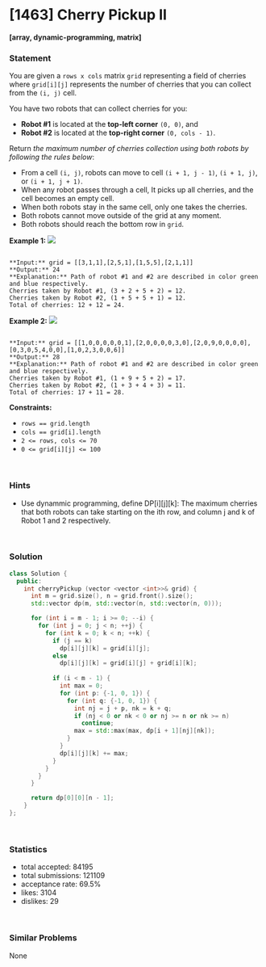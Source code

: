 # [1463] Cherry Pickup II

**[array, dynamic-programming, matrix]**

### Statement

You are given a `rows x cols` matrix `grid` representing a field of cherries where `grid[i][j]` represents the number of cherries that you can collect from the `(i, j)` cell.

You have two robots that can collect cherries for you:

* **Robot #1** is located at the **top-left corner** `(0, 0)`, and
* **Robot #2** is located at the **top-right corner** `(0, cols - 1)`.



Return *the maximum number of cherries collection using both robots by following the rules below*:

* From a cell `(i, j)`, robots can move to cell `(i + 1, j - 1)`, `(i + 1, j)`, or `(i + 1, j + 1)`.
* When any robot passes through a cell, It picks up all cherries, and the cell becomes an empty cell.
* When both robots stay in the same cell, only one takes the cherries.
* Both robots cannot move outside of the grid at any moment.
* Both robots should reach the bottom row in `grid`.


**Example 1:**
![](https://assets.leetcode.com/uploads/2020/04/29/sample_1_1802.png)

```

**Input:** grid = [[3,1,1],[2,5,1],[1,5,5],[2,1,1]]
**Output:** 24
**Explanation:** Path of robot #1 and #2 are described in color green and blue respectively.
Cherries taken by Robot #1, (3 + 2 + 5 + 2) = 12.
Cherries taken by Robot #2, (1 + 5 + 5 + 1) = 12.
Total of cherries: 12 + 12 = 24.

```

**Example 2:**
![](https://assets.leetcode.com/uploads/2020/04/23/sample_2_1802.png)

```

**Input:** grid = [[1,0,0,0,0,0,1],[2,0,0,0,0,3,0],[2,0,9,0,0,0,0],[0,3,0,5,4,0,0],[1,0,2,3,0,0,6]]
**Output:** 28
**Explanation:** Path of robot #1 and #2 are described in color green and blue respectively.
Cherries taken by Robot #1, (1 + 9 + 5 + 2) = 17.
Cherries taken by Robot #2, (1 + 3 + 4 + 3) = 11.
Total of cherries: 17 + 11 = 28.

```

**Constraints:**
* `rows == grid.length`
* `cols == grid[i].length`
* `2 <= rows, cols <= 70`
* `0 <= grid[i][j] <= 100`


<br />

### Hints

- Use dynammic programming, define DP[i][j][k]: The maximum cherries that both robots can take  starting on the ith row, and column j and k of Robot 1 and 2 respectively.

<br />

### Solution

```cpp
class Solution {
  public:
    int cherryPickup (vector <vector <int>>& grid) {
      int m = grid.size(), n = grid.front().size();
      std::vector dp(m, std::vector(n, std::vector(n, 0)));

      for (int i = m - 1; i >= 0; --i) {
        for (int j = 0; j < n; ++j) {
          for (int k = 0; k < n; ++k) {
            if (j == k)
              dp[i][j][k] = grid[i][j];
            else
              dp[i][j][k] = grid[i][j] + grid[i][k];
            
            if (i < m - 1) {
              int max = 0;
              for (int p: {-1, 0, 1}) {
                for (int q: {-1, 0, 1}) {
                  int nj = j + p, nk = k + q;
                  if (nj < 0 or nk < 0 or nj >= n or nk >= n)
                    continue;
                  max = std::max(max, dp[i + 1][nj][nk]);
                }
              }
              dp[i][j][k] += max;
            }
          }
        }
      }

      return dp[0][0][n - 1];
    }
};
```

<br />

### Statistics

- total accepted: 84195
- total submissions: 121109
- acceptance rate: 69.5%
- likes: 3104
- dislikes: 29

<br />

### Similar Problems

None
